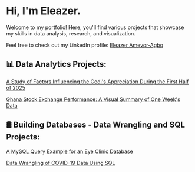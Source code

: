 # Hi, I'm Eleazer.
Welcome to my portfolio! Here, you'll find various projects that showcase my skills in data analysis, research, and visualization.

Feel free to check out my LinkedIn profile: [Eleazer Amevor-Agbo](https://www.linkedin.com/in/eleazer-amevor-agbo-ab1189264)
<h2>📊 Data Analytics Projects:</h2>

[A Study of Factors Influencing the Cedi's Appreciation During the First Half of 2025](https://github.com/Eli-Mevor/Portfolio-Projects/blob/main/A%20Study%20of%20Factors%20Influencing%20the%20Cedi's%20Appreciation%20During%20the%20First%20Half%20of%202025.pdf)

[Ghana Stock Exchange Performance: A Visual Summary of One Week's Data](https://github.com/Eli-Mevor/Portfolio-Projects/blob/main/Weekly%20Update%20on%20Markets%20(4).pdf)

<h2>🛢 Building Databases - Data Wrangling and SQL Projects:</h2>

[A MySQL Query Example for an Eye Clinic Database](https://github.com/Eli-Mevor/Portfolio-Projects/blob/main/B-Sky%20Database%20Schema%20With%20Efficient%20Indexing.sql)

[ Data Wrangling of COVID-19 Data Using SQL](https://github.com/Eli-Mevor/Portfolio-Projects/blob/main/Covid%20SQL%20Query.sql)
